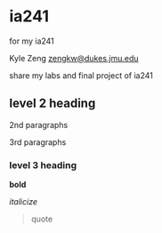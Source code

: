 # ia241
for my ia241

Kyle Zeng
zengkw@dukes.jmu.edu

share my labs and final project of ia241

## level 2 heading

2nd paragraphs

3rd paragraphs

### level 3 heading

**bold**

*italicize*

>quote
